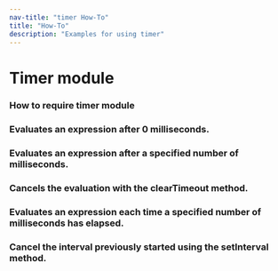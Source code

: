 ```yaml
---
nav-title: "timer How-To"
title: "How-To"
description: "Examples for using timer"
---
```

# Timer module
### How to require timer module
<snippet id='timer-require'/>

### Evaluates an expression after 0 milliseconds.
<snippet id='timer-set-zero'/>

### Evaluates an expression after a specified number of milliseconds.
<snippet id='timer-set-fivehundred'/>

### Cancels the evaluation with the clearTimeout method.
<snippet id='timer-set-twothousands'/>

### Evaluates an expression each time a specified number of milliseconds has elapsed.
<snippet id='timer-set-expression'/>

### Cancel the interval previously started using the setInterval method.
<snippet id='timer-set-interval'/>
